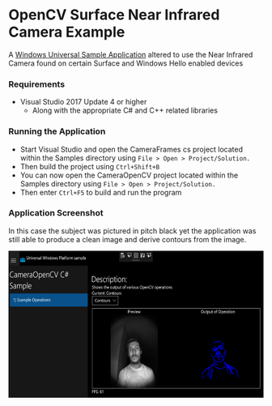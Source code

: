# OpenCV Surface Near Infrared Camera Example
A [Windows Universal Sample Application](https://github.com/microsoft/Windows-universal-samples) altered to use the Near Infrared Camera found on certain Surface and Windows Hello enabled devices 
### Requirements
* Visual Studio 2017 Update 4 or higher
    * Along with the appropriate C# and C++ related libraries

### Running the Application
* Start Visual Studio and open the CameraFrames cs project located within the Samples directory using ```File > Open > Project/Solution.```
* Then build the project using  ```Ctrl+Shift+B```
* You can now open the CameraOpenCV project located within the Samples directory using ```File > Open > Project/Solution.```
* Then enter ```Ctrl+F5``` to build and run the program

### Application Screenshot  
In this case the subject was pictured in pitch black yet the application was still able to produce a clean image and derive contours from the image.  

<img src="images/application_screenshot.png" width="675" height="290">